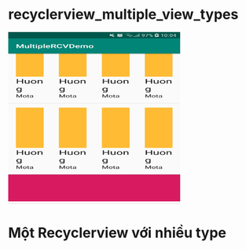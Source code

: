 # recyclerview_multiple_view_types

<img src="Screenshot_20190426-100409_MultipleRCVDemo.jpg" width="350" height="350" alt="Demo"/>

# Một Recyclerview với nhiều type 
